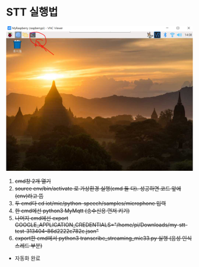 # STT 실행법

![image-20210515140858956](md-images/image-20210515140858956.png)

1. ~~cmd창 2개 열기~~
2.  ~~source env/bin/activate 로 가상환경 실행(cmd 둘 다). 성공하면 코드 앞에 (env)라고 뜸~~
3. ~~두 cmd다 cd iot/mic/python-speech/samples/microphone 입력~~
4. ~~한 cmd에선 python3 MyMqtt (송수신용 먼저 키기)~~
5. ~~나머지 cmd에선 export GOOGLE_APPLICATION_CREDENTIALS="/home/pi/Downloads/my-stt-test-313404-86d2222c782c.json"~~ 
6. ~~export한 cmd에서 python3 transcribe_streaming_mic33.py 실행 (음성 인식 스레드 부분)~~

* 자동화 완료